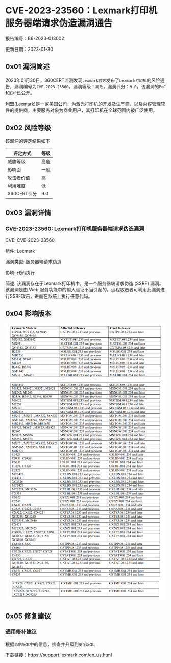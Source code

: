 # CVE-2023-23560：Lexmark打印机服务器端请求伪造漏洞通告

报告编号：B6-2023-013002

更新日期：2023-01-30

## 0x01  漏洞简述

2023年01月30日，360CERT监测发现`Lexmark官方`发布了`Lexmark打印机`的风险通告，漏洞编号为`CVE-2023-23560`，漏洞等级：`高危`，漏洞评分：`9.0`。该漏洞的`PoC`和`EXP`已公开。

利盟(Lexmark)是一家美国公司，为激光打印机的开发及生产商，以及内容管理软件的提供商，主要服务对象为商业用户，其打印机在全球范围内被广泛使用。

## 0x02  风险等级

该漏洞的评定结果如下

| 评定方式    | 等级 |
| ----------- | ---- |
| 威胁等级    | 高危 |
| 影响面      | 一般 |
| 攻击者价值  | 高   |
| 利用难度    | 低   |
| 360CERT评分 | 9.0  |

## 0x03  漏洞详情

### CVE-2023-23560: Lexmark打印机服务器端请求伪造漏洞

CVE: CVE-2023-23560

组件: Lexmark

漏洞类型: 服务器端请求伪造

影响: 代码执行

简述: 该漏洞存在于Lexmark打印机中，是一个服务器端请求伪造 (SSRF) 漏洞。该漏洞是由 Web 服务功能中的输入验证不当引起的。远程攻击者可利用此漏洞进行SSRF攻击，进而在系统上执行任意代码。

## 0x04  影响版本

![img](images/t0159e0a5641a45795f.png)![img](images/t010973d1c68041e236.png)![img](images/t01eebf21221d5c5c6f.png)

## 0x05  修复建议

### 通用修补建议

根据`影响版本`中的信息，排查并升级到`安全版本`。

下载链接：https://support.lexmark.com/en_us.html